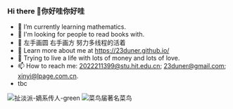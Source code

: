 ### Hi there 👋你好哇你好哇

<!--这是一个HTML格式的注释 上面只是一个md里插入图片的语法
**23duner/23duner** is a ✨ _special_ ✨ repository because its `README.md` (this file) appears on your GitHub profile.
Here are some ideas to get you started:
- 🔭 I’m currently working on ...
- 👀 
- 👯 I’m looking to collaborate on ...
- 💬 Ask me about math.
- 😄 Pronouns: ...
- ⚡ Fun fact: ...
-->

- 🌱 I’m currently learning mathematics.
- 🤔 I'm looking for people to read books with.
- 🔭 左手画圆 右手画方 努力多线程的活着
- 🤗 Learn more about me at https://23duner.github.io/
- 🥰 Trying to live a life with lots of money and lots of love.
- 📫 How to reach me: 2022211399@stu.hit.edu.cn; 23duner@gmail.com; xinyi@lpage.com.cn.
- tbc
  
![扯淡派-嫡系传人-green](https://img.shields.io/badge/%E6%89%AF%E6%B7%A1%E6%B4%BE-%E5%AB%A1%E7%B3%BB%E4%BC%A0%E4%BA%BA-green)
![菜鸟届著名菜鸟](https://img.shields.io/badge/%E8%8F%9C%E9%B8%9F%E5%B1%8A%E8%91%97%E5%90%8D%E8%8F%9C%E9%B8%9F-red)      
<!--![23's GitHub stats](https://github-readme-stats.vercel.app/api?username=23duner&show_icons=true&theme=radical)-->


